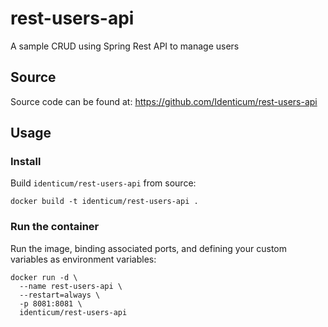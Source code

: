 # rest-users-api
A sample CRUD using Spring Rest API to manage users

## Source
Source code can be found at: https://github.com/Identicum/rest-users-api

## Usage

### Install

Build `identicum/rest-users-api` from source:

    docker build -t identicum/rest-users-api .

### Run the container

Run the image, binding associated ports, and defining your custom variables as environment variables:

    docker run -d \
      --name rest-users-api \
      --restart=always \
      -p 8081:8081 \
      identicum/rest-users-api

